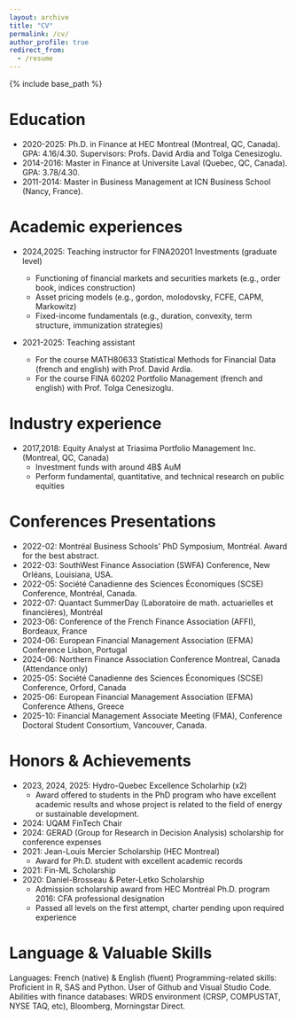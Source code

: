 ```yaml
---
layout: archive
title: "CV"
permalink: /cv/
author_profile: true
redirect_from:
  - /resume
---
```


{% include base_path %}

Education
======
* 2020-2025: Ph.D. in Finance at HEC Montreal (Montreal, QC, Canada). GPA: 4.16/4.30. Supervisors: Profs. David Ardia and Tolga Cenesizoglu.
* 2014-2016: Master in Finance at Universite Laval (Quebec, QC, Canada). GPA: 3.78/4.30. 
* 2011-2014: Master in Business Management at ICN Business School (Nancy, France).

Academic experiences
======
* 2024,2025: Teaching instructor for FINA20201 Investments (graduate level)
  * Functioning of financial markets and securities markets (e.g., order book, indices construction)
  * Asset pricing models (e.g., gordon, molodovsky, FCFE, CAPM, Markowitz)
  * Fixed-income fundamentals (e.g., duration, convexity, term structure, immunization strategies)

* 2021-2025: Teaching assistant 
  * For the course MATH80633 Statistical Methods for Financial Data (french and english) with Prof. David Ardia.
  * For the course FINA 60202 Portfolio Management (french and english) with Prof. Tolga Cenesizoglu.

Industry experience
======
* 2017,2018: Equity Analyst at Triasima Portfolio Management Inc. (Montreal, QC, Canada)
  * Investment funds with around 4B$ AuM
  * Perform fundamental, quantitative, and technical research on public equities

Conferences Presentations
======
* 2022-02: Montréal Business Schools' PhD Symposium, Montréal. Award for the best abstract.
* 2022-03: SouthWest Finance Association (SWFA) Conference, New Orléans, Louisiana, USA.
* 2022-05: Société Canadienne des Sciences Économiques (SCSE) Conference, Montréal, Canada.
* 2022-07: Quantact SummerDay (Laboratoire de math. actuarielles et financières), Montréal
* 2023-06: Conference of the French Finance Association (AFFI), Bordeaux, France
* 2024-06: European Financial Management Association (EFMA) Conference Lisbon, Portugal
* 2024-06: Northern Finance Association Conference Montreal, Canada (Attendance only)
* 2025-05: Société Canadienne des Sciences Économiques (SCSE) Conference, Orford, Canada
* 2025-06: European Financial Management Association (EFMA) Conference Athens, Greece
* 2025-10: Financial Management Associate Meeting (FMA), Conference Doctoral Student Consortium, Vancouver, Canada.

Honors & Achievements
======
* 2023, 2024, 2025: Hydro-Quebec Excellence Scholarhip (x2)
  * Award offered to students in the PhD program who have excellent academic results and whose project is related to the field of energy or sustainable development.
* 2024: UQAM FinTech Chair
* 2024: GERAD (Group for Research in Decision Analysis) scholarship for conference expenses
* 2021: Jean-Louis Mercier Scholarship (HEC Montreal)
  * Award for Ph.D. student with excellent academic records
* 2021:	Fin-ML Scholarship
* 2020: Daniel-Brosseau & Peter-Letko Scholarship
  * Admission scholarship award from HEC Montréal Ph.D. program
2016: CFA professional designation
  * Passed all levels on the first attempt, charter pending upon required experience

Language & Valuable Skills
======
Languages: French (native) & English (fluent)
Programming-related skills: Proficient in R, SAS and Python. User of Github and Visual Studio Code. 
Abilities with finance databases: WRDS environment (CRSP, COMPUSTAT, NYSE TAQ, etc), Bloomberg, Morningstar Direct.
